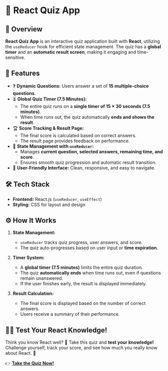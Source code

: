 # 🧠 React Quiz App

## 📌 Overview
**React Quiz App** is an interactive quiz application built with **React**, utilizing the `useReducer` hook for efficient state management. The quiz has a **global timer** and an **automatic result screen**, making it engaging and time-sensitive.

## 🚀 Features
- ❓ **Dynamic Questions:** Users answer a set of **15 multiple-choice questions**.
- ⏳ **Global Quiz Timer (7.5 Minutes):**  
  - The entire quiz runs on a **single timer of 15 × 30 seconds (7.5 minutes)**.  
  - When time runs out, the quiz automatically **ends and shows the result**.  
- 🏆 **Score Tracking & Result Page:**  
  - The final score is calculated based on correct answers.  
  - The result page provides feedback on performance.  
- 🔄 **State Management with `useReducer`:**  
  - Manages **current question, selected answers, remaining time, and score**.  
  - Ensures smooth quiz progression and automatic result transition.  
- 🎨 **User-Friendly Interface:** Clean, responsive, and easy to navigate.

## 🛠️ Tech Stack
- **Frontend:** React.js (`useReducer`, `useEffect`)
- **Styling:** CSS for layout and design

## ⚙️ How It Works
1. **State Management:**  
   - `useReducer` tracks quiz progress, user answers, and score.  
   - The quiz auto-progresses based on user input or **time expiration**.  

2. **Timer System:**  
   - A **global timer (7.5 minutes)** limits the entire quiz duration.  
   - The quiz **automatically ends** when time runs out, even if questions remain unanswered.  
   - If the user finishes early, the result is displayed immediately.  

3. **Result Calculation:**  
   - The final score is displayed based on the number of correct answers.  
   - Users receive a summary of their performance.

## 🧑‍💻 Test Your React Knowledge!
Think you know React well? 🤔 Take this quiz and **test your knowledge!**  
Challenge yourself, track your score, and see how much you really know about React. 🚀  

👉 [**Take the Quiz Now!**](https://react-quiz-ankit-bhardwaj.netlify.app/)
